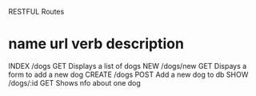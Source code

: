 RESTFUL Routes

name        url             verb            description
=======================================================
INDEX       /dogs           GET             Displays a list of dogs
NEW         /dogs/new       GET             Dispays a form to add a new dog
CREATE      /dogs           POST            Add a new dog to db
SHOW        /dogs/:id       GET             Shows nfo about one dog
